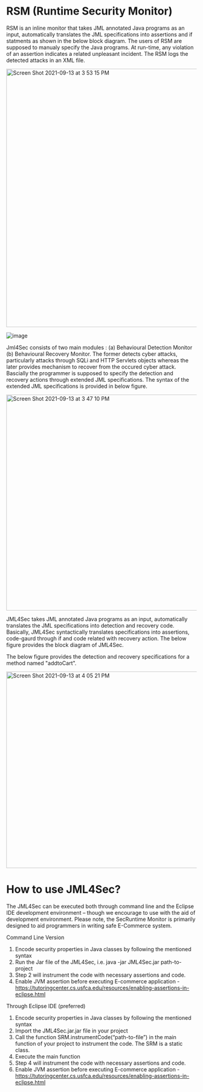 # RSM (Runtime Security Monitor)
RSM is an inline monitor that takes JML annotated Java programs as an input, automatically translates the JML specifications into assertions and if statments as shown in the below block diagram. The users of RSM are supposed to manualy specify the Java programs.  At run-time, any violation of an assertion indicates a related unpleasant incident. The RSM logs the detected attacks in an XML file.

<img width="681" alt="Screen Shot 2021-09-13 at 3 53 15 PM" src="https://user-images.githubusercontent.com/1769347/136646721-6694d4b6-12d5-4fd6-867f-ace2b6af0bb5.png">


![image](https://user-images.githubusercontent.com/1769347/136646441-87b2b4d6-007f-4b80-a61a-905937d783c2.png)



Jml4Sec consists of two main modules : (a) Behavioural Detection Monitor (b) Behavioural Recovery Monitor. The former detects cyber attacks, particularly attacks through SQLi and HTTP Servlets objects whereas the later provides mechanism to recover from the occured cyber attack. Bascially the programmer is supposed to specify the detection and recovery actions through extended JML specifications.  The syntax of the extended JML specifications is provided in below figure. 

<img width="569" alt="Screen Shot 2021-09-13 at 3 47 10 PM" src="https://user-images.githubusercontent.com/1769347/133070884-abf2ee99-e492-4b84-9c12-00d57b47b1af.png">



JML4Sec takes JML annotated Java programs as an input, automatically translates the JML specifications into detection and recovery code. Basically, JML4Sec syntactically translates specifications into assertions, code-gaurd through if and code related with recovery action. The below figure provides the block diagram of JML4Sec.


The below figure provides the detection and recovery specifications for a method named "addtoCart".

<img width="518" alt="Screen Shot 2021-09-13 at 4 05 21 PM" src="https://user-images.githubusercontent.com/1769347/133073092-922b6784-930c-47af-96c2-a9564b4c2b35.png">

  
# How to use JML4Sec?

The JML4Sec can be executed both through command line and the Eclipse IDE development environment – though we encourage to use with the aid of development environment. Please note, the SecRuntime Monitor is primarily designed to aid programmers in writing safe E-Commerce system. 

Command Line Version
1.	Encode security properties in Java classes by following the mentioned syntax
2.	Run the Jar file of the JML4Sec, i.e. java -jar JML4Sec.jar path-to-project
3.	Step 2 will instrument the code with necessary assertions and code.
4.	Enable JVM assertion before executing E-commerce application - https://tutoringcenter.cs.usfca.edu/resources/enabling-assertions-in-eclipse.html
  
Through Eclipse IDE (preferred)
1.	Encode security properties in Java classes by following the mentioned syntax
2.	Import the JML4Sec.jar.jar file in your project
3.	Call the function SRM.instrumentCode(“path-to-file”) in the main function of your project to instrument the code. The SRM is a static class.
4.	Execute the main function
5.	Step 4 will instrument the code with necessary assertions and code.
6.	Enable JVM assertion before executing E-commerce application - https://tutoringcenter.cs.usfca.edu/resources/enabling-assertions-in-eclipse.html




